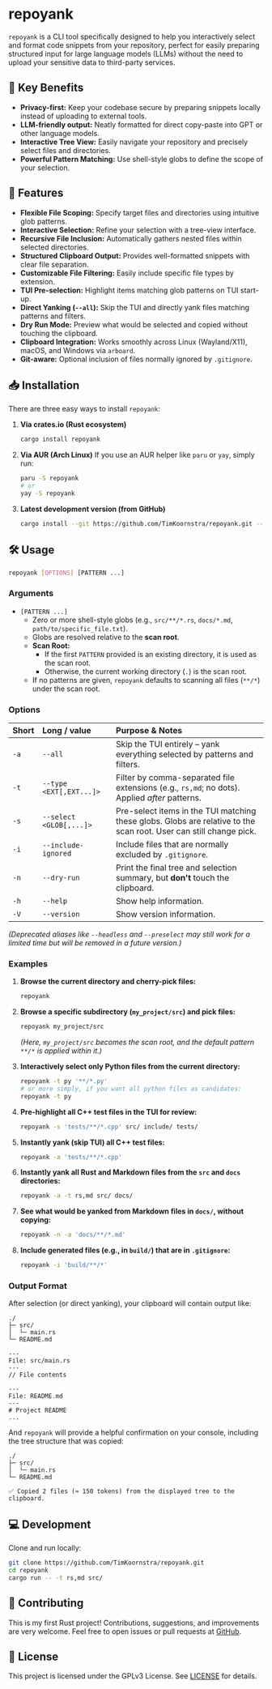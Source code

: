 # repoyank

`repoyank` is a CLI tool specifically designed to help you interactively select and format code snippets from your repository, perfect for easily preparing structured input for large language models (LLMs) without the need to upload your sensitive data to third-party services.

## 🚀 Key Benefits

- **Privacy-first:** Keep your codebase secure by preparing snippets locally instead of uploading to external tools.
- **LLM-friendly output:** Neatly formatted for direct copy-paste into GPT or other language models.
- **Interactive Tree View:** Easily navigate your repository and precisely select files and directories.
- **Powerful Pattern Matching:** Use shell-style globs to define the scope of your selection.

## 🎯 Features

- **Flexible File Scoping:** Specify target files and directories using intuitive glob patterns.
- **Interactive Selection:** Refine your selection with a tree-view interface.
- **Recursive File Inclusion:** Automatically gathers nested files within selected directories.
- **Structured Clipboard Output:** Provides well-formatted snippets with clear file separation.
- **Customizable File Filtering:** Easily include specific file types by extension.
- **TUI Pre-selection:** Highlight items matching glob patterns on TUI start-up.
- **Direct Yanking (`--all`):** Skip the TUI and directly yank files matching patterns and filters.
- **Dry Run Mode:** Preview what would be selected and copied without touching the clipboard.
- **Clipboard Integration:** Works smoothly across Linux (Wayland/X11), macOS, and Windows via `arboard`.
- **Git-aware:** Optional inclusion of files normally ignored by `.gitignore`.

## 📥 Installation

There are three easy ways to install `repoyank`:

1. **Via crates.io (Rust ecosystem)**

   ```bash
   cargo install repoyank
   ```

2. **Via AUR (Arch Linux)**
   If you use an AUR helper like `paru` or `yay`, simply run:

   ```bash
   paru -S repoyank
   # or
   yay -S repoyank
   ```

3. **Latest development version (from GitHub)**

   ```bash
   cargo install --git https://github.com/TimKoornstra/repoyank.git --branch main
   ```

## 🛠 Usage

```bash
repoyank [OPTIONS] [PATTERN ...]
```

### Arguments

*   `[PATTERN ...]`
    *   Zero or more shell-style globs (e.g., `src/**/*.rs`, `docs/*.md`, `path/to/specific_file.txt`).
    *   Globs are resolved relative to the **scan root**.
    *   **Scan Root:**
        *   If the first `PATTERN` provided is an existing directory, it is used as the scan root.
        *   Otherwise, the current working directory (`.`) is the scan root.
    *   If no patterns are given, `repoyank` defaults to scanning all files (`**/*`) under the scan root.

### Options

| Short | Long / value            | Purpose & Notes                                                                                                     |
| :---- | :---------------------- | :------------------------------------------------------------------------------------------------------------------ |
| `-a`  | `--all`                 | Skip the TUI entirely – yank everything selected by patterns and filters.                                           |
| `-t`  | `--type <EXT[,EXT...]>` | Filter by comma-separated file extensions (e.g., `rs,md`; no dots). Applied *after* patterns.                        |
| `-s`  | `--select <GLOB[,...]>` | Pre-select items in the TUI matching these globs. Globs are relative to the scan root. User can still change pick. |
| `-i`  | `--include-ignored`     | Include files that are normally excluded by `.gitignore`.                                                             |
| `-n`  | `--dry-run`             | Print the final tree and selection summary, but **don't** touch the clipboard.                                    |
| `-h`  | `--help`                | Show help information.                                                                                              |
| `-V`  | `--version`             | Show version information.                                                                                           |

*(Deprecated aliases like `--headless` and `--preselect` may still work for a limited time but will be removed in a future version.)*

### Examples

1.  **Browse the current directory and cherry-pick files:**
    ```bash
    repoyank
    ```

2.  **Browse a specific subdirectory (`my_project/src`) and pick files:**
    ```bash
    repoyank my_project/src
    ```
    *(Here, `my_project/src` becomes the scan root, and the default pattern `**/*` is applied within it.)*

3.  **Interactively select only Python files from the current directory:**
    ```bash
    repoyank -t py '**/*.py'
    # or more simply, if you want all python files as candidates:
    repoyank -t py
    ```

4.  **Pre-highlight all C++ test files in the TUI for review:**
    ```bash
    repoyank -s 'tests/**/*.cpp' src/ include/ tests/
    ```

5.  **Instantly yank (skip TUI) all C++ test files:**
    ```bash
    repoyank -a 'tests/**/*.cpp'
    ```

6.  **Instantly yank all Rust and Markdown files from the `src` and `docs` directories:**
    ```bash
    repoyank -a -t rs,md src/ docs/
    ```

7.  **See what would be yanked from Markdown files in `docs/`, without copying:**
    ```bash
    repoyank -n -a 'docs/**/*.md'
    ```

8.  **Include generated files (e.g., in `build/`) that are in `.gitignore`:**
    ```bash
    repoyank -i 'build/**/*'
    ```

### Output Format

After selection (or direct yanking), your clipboard will contain output like:

```
./
├─ src/
│  └─ main.rs
└─ README.md

---
File: src/main.rs
---
// File contents

---
File: README.md
---
# Project README
...
```

And `repoyank` will provide a helpful confirmation on your console, including the tree structure that was copied:

```
./
├─ src/
│  └─ main.rs
└─ README.md

✅ Copied 2 files (≈ 150 tokens) from the displayed tree to the clipboard.
```

## 💻 Development

Clone and run locally:

```bash
git clone https://github.com/TimKoornstra/repoyank.git
cd repoyank
cargo run -- -t rs,md src/
```

## 🤝 Contributing

This is my first Rust project! Contributions, suggestions, and improvements are very welcome. Feel free to open issues or pull requests at [GitHub](https://github.com/TimKoornstra/repoyank).

## 📄 License

This project is licensed under the GPLv3 License. See [LICENSE](LICENSE) for details.

